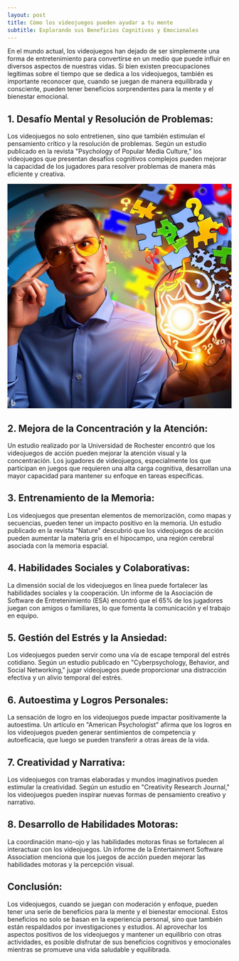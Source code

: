 ```yaml
---
layout: post
title: Cómo los videojuegos pueden ayudar a tu mente
subtitle: Explorando sus Beneficios Cognitivos y Emocionales
---
```

En el mundo actual, los videojuegos han dejado de ser simplemente una forma de entretenimiento para convertirse en un medio que puede influir en diversos aspectos de nuestras vidas. Si bien existen preocupaciones legítimas sobre el tiempo que se dedica a los videojuegos, también es importante reconocer que, cuando se juegan de manera equilibrada y consciente, pueden tener beneficios sorprendentes para la mente y el bienestar emocional.

## 1. Desafío Mental y Resolución de Problemas:

Los videojuegos no solo entretienen, sino que también estimulan el pensamiento crítico y la resolución de problemas. Según un estudio publicado en la revista "Psychology of Popular Media Culture," los videojuegos que presentan desafíos cognitivos complejos pueden mejorar la capacidad de los jugadores para resolver problemas de manera más eficiente y creativa.

![Desafío Mental y Resolución de Problemas](/assets/img/1.jpg)

## 2. Mejora de la Concentración y la Atención:

Un estudio realizado por la Universidad de Rochester encontró que los videojuegos de acción pueden mejorar la atención visual y la concentración. Los jugadores de videojuegos, especialmente los que participan en juegos que requieren una alta carga cognitiva, desarrollan una mayor capacidad para mantener su enfoque en tareas específicas.

## 3. Entrenamiento de la Memoria:

Los videojuegos que presentan elementos de memorización, como mapas y secuencias, pueden tener un impacto positivo en la memoria. Un estudio publicado en la revista "Nature" descubrió que los videojuegos de acción pueden aumentar la materia gris en el hipocampo, una región cerebral asociada con la memoria espacial.

## 4. Habilidades Sociales y Colaborativas:

La dimensión social de los videojuegos en línea puede fortalecer las habilidades sociales y la cooperación. Un informe de la Asociación de Software de Entretenimiento (ESA) encontró que el 65% de los jugadores juegan con amigos o familiares, lo que fomenta la comunicación y el trabajo en equipo.

## 5. Gestión del Estrés y la Ansiedad:

Los videojuegos pueden servir como una vía de escape temporal del estrés cotidiano. Según un estudio publicado en "Cyberpsychology, Behavior, and Social Networking," jugar videojuegos puede proporcionar una distracción efectiva y un alivio temporal del estrés.

## 6. Autoestima y Logros Personales:

La sensación de logro en los videojuegos puede impactar positivamente la autoestima. Un artículo en "American Psychologist" afirma que los logros en los videojuegos pueden generar sentimientos de competencia y autoeficacia, que luego se pueden transferir a otras áreas de la vida.

## 7. Creatividad y Narrativa:

Los videojuegos con tramas elaboradas y mundos imaginativos pueden estimular la creatividad. Según un estudio en "Creativity Research Journal," los videojuegos pueden inspirar nuevas formas de pensamiento creativo y narrativo.

## 8. Desarrollo de Habilidades Motoras:

La coordinación mano-ojo y las habilidades motoras finas se fortalecen al interactuar con los videojuegos. Un informe de la Entertainment Software Association menciona que los juegos de acción pueden mejorar las habilidades motoras y la percepción visual.

## Conclusión:

Los videojuegos, cuando se juegan con moderación y enfoque, pueden tener una serie de beneficios para la mente y el bienestar emocional. Estos beneficios no solo se basan en la experiencia personal, sino que también están respaldados por investigaciones y estudios. Al aprovechar los aspectos positivos de los videojuegos y mantener un equilibrio con otras actividades, es posible disfrutar de sus beneficios cognitivos y emocionales mientras se promueve una vida saludable y equilibrada.
